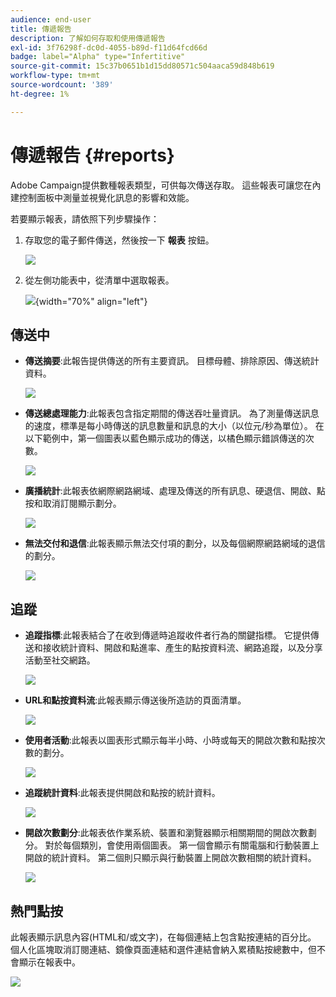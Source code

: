 ```yaml
---
audience: end-user
title: 傳遞報告
description: 了解如何存取和使用傳遞報告
exl-id: 3f76298f-dc0d-4055-b89d-f11d64fcd66d
badge: label="Alpha" type="Infertitive"
source-git-commit: 15c37b0651b1d15dd80571c504aaca59d848b619
workflow-type: tm+mt
source-wordcount: '389'
ht-degree: 1%

---
```


# 傳遞報告 {#reports}


Adobe Campaign提供數種報表類型，可供每次傳送存取。 這些報表可讓您在內建控制面板中測量並視覺化訊息的影響和效能。

若要顯示報表，請依照下列步驟操作：

1. 存取您的電子郵件傳送，然後按一下 **報表** 按鈕。

   ![](assets/reporting.png)

1. 從左側功能表中，從清單中選取報表。

   ![](assets/reporting2.png){width="70%" align="left"}

## 傳送中

* **傳送摘要**:此報告提供傳送的所有主要資訊。 目標母體、排除原因、傳送統計資料。

   ![](assets/reporting3.png)

* **傳送總處理能力**:此報表包含指定期間的傳送吞吐量資訊。 為了測量傳送訊息的速度，標準是每小時傳送的訊息數量和訊息的大小（以位元/秒為單位）。 在以下範例中，第一個圖表以藍色顯示成功的傳送，以橘色顯示錯誤傳送的次數。

   ![](assets/reporting3bis.png)

* **廣播統計**:此報表依網際網路網域、處理及傳送的所有訊息、硬退信、開啟、點按和取消訂閱顯示劃分。

   ![](assets/reporting4.png)

* **無法交付和退信**:此報表顯示無法交付項的劃分，以及每個網際網路網域的退信的劃分。

   ![](assets/reporting5.png)

## 追蹤

* **追蹤指標**:此報表結合了在收到傳遞時追蹤收件者行為的關鍵指標。 它提供傳送和接收統計資料、開啟和點進率、產生的點按資料流、網路追蹤，以及分享活動至社交網路。

   ![](assets/reporting6.png)

* **URL和點按資料流**:此報表顯示傳送後所造訪的頁面清單。

   ![](assets/reporting7.png)

* **使用者活動**:此報表以圖表形式顯示每半小時、小時或每天的開啟次數和點按次數的劃分。

   ![](assets/reporting8.png)

* **追蹤統計資料**:此報表提供開啟和點按的統計資料。

   ![](assets/reporting9.png)

* **開啟次數劃分**:此報表依作業系統、裝置和瀏覽器顯示相關期間的開啟次數劃分。 對於每個類別，會使用兩個圖表。 第一個會顯示有關電腦和行動裝置上開啟的統計資料。 第二個則只顯示與行動裝置上開啟次數相關的統計資料。

   ![](assets/reporting10.png)

## 熱門點按

此報表顯示訊息內容(HTML和/或文字)，在每個連結上包含點按連結的百分比。 個人化區塊取消訂閱連結、鏡像頁面連結和選件連結會納入累積點按總數中，但不會顯示在報表中。

![](assets/reporting11.png)
